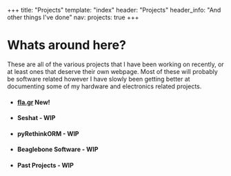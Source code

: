 +++
title: "Projects"
template: "index"
header: "Projects"
header_info: "And other things I've done"
nav:
  projects: true
+++

# Whats around here?

These are all of the various projects that I have been working on recently,
or at least ones that deserve their own webpage. Most of these will probably be
software related however I have slowly been getting better at documenting
some of my hardware and electronics related projects.

 * #### [fla.gr](flagr/) <span class="label label-success">New!</span>
 * #### Seshat - WIP
 * #### pyRethinkORM - WIP
 * #### Beaglebone Software - WIP
 * #### Past Projects - WIP
